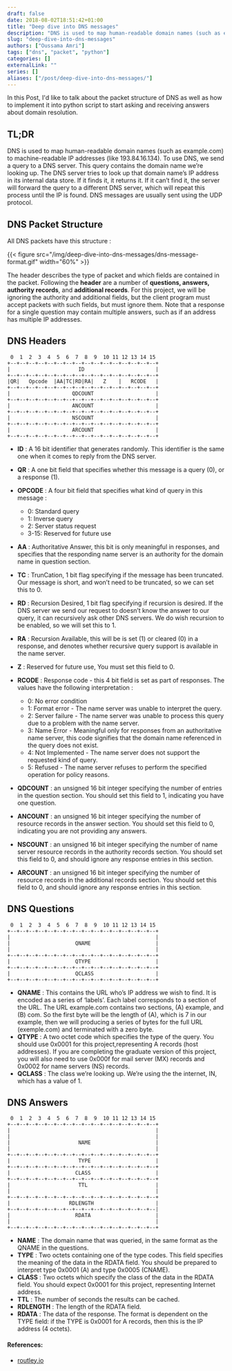 ```yaml
---
draft: false
date: 2018-08-02T18:51:42+01:00
title: "Deep dive into DNS messages"
description: "DNS is used to map human-readable domain names (such as example.com) to machine-readable IP addresses."
slug: "deep-dive-into-dns-messages"
authors: ["Oussama Amri"]
tags: ["dns", "packet", "python"]
categories: []
externalLink: ""
series: []
aliases: ["/post/deep-dive-into-dns-messages/"]
---
```


In this Post, I'd like to talk about the packet structure of DNS as well as how to implement it into python script to start asking and receiving answers about domain resolution.

## TL;DR

DNS is used to map human-readable domain names (such as example.com) to machine-readable IP addresses (like 193.84.16.134). To use DNS, we send a query to a DNS server. This query contains the domain name we’re looking up. The DNS server tries to look up that domain name’s IP address in its internal data store. If it finds it, it returns it. If it can’t find it, the server will forward the query to a different DNS server, which will repeat this process until the IP is found. DNS messages are usually sent using the UDP protocol.

## DNS Packet Structure

All DNS packets have this structure :

{{< figure src="/img/deep-dive-into-dns-messages/dns-message-format.gif" width="60%" >}}

The header describes the type of packet and which fields are contained in the packet. Following the **header** are a number of **questions, answers, authority records**, and **additional records**.
For this project, we will be ignoring the authority and additional fields, but the client program must accept packets with such fields, but must ignore them.
Note that a response for a single question may contain multiple answers, such as if an address has multiple IP addresses.

## DNS Headers

```plaintext
 0  1  2  3  4  5  6  7  8  9  10 11 12 13 14 15
+--+--+--+--+--+--+--+--+--+--+--+--+--+--+--+--+
|                      ID                       |
+--+--+--+--+--+--+--+--+--+--+--+--+--+--+--+--+
|QR|   Opcode  |AA|TC|RD|RA|   Z    |   RCODE   |
+--+--+--+--+--+--+--+--+--+--+--+--+--+--+--+--+
|                    QDCOUNT                    |
+--+--+--+--+--+--+--+--+--+--+--+--+--+--+--+--+
|                    ANCOUNT                    |
+--+--+--+--+--+--+--+--+--+--+--+--+--+--+--+--+
|                    NSCOUNT                    |
+--+--+--+--+--+--+--+--+--+--+--+--+--+--+--+--+
|                    ARCOUNT                    |
+--+--+--+--+--+--+--+--+--+--+--+--+--+--+--+--+
```
- **ID** : A 16 bit identifier that generates randomly.  This identifier is the same one when it comes to reply from the DNS server.
- **QR** : A one bit field that specifies whether this message is a query (0), or a response (1).
- **OPCODE** : A four bit field that specifies what kind of query in this message :

    * 0: Standard query
    * 1: Inverse query
    * 2: Server status request
    * 3-15: Reserved for future use

- **AA** : Authoritative Answer, this bit is only meaningful in responses, and specifies that the responding name server is an authority for the domain name in question section.
- **TC** : TrunCation, 1 bit flag specifying if the message has been truncated. Our message is short, and won’t need to be truncated, so we can set this to 0.
- **RD** : Recursion Desired, 1 bit flag specifying if recursion is desired. If the DNS server we send our request to doesn’t know the answer to our query, it can recursively ask other DNS servers. We do wish recursion to be enabled, so we will set this to 1.
- **RA** : Recursion Available, this will be is set (1) or cleared (0) in a response, and denotes whether recursive query support is available in the name server.
- **Z** : Reserved for future use, You must set this field to 0.
- **RCODE** : Response code - this 4 bit field is set as part of responses.  The values have the following interpretation :

    * 0: No error condition
    * 1: Format error - The name server was unable to interpret the query.
    * 2: Server failure - The name server was unable to process this query due to a problem with the name server.
    * 3: Name Error - Meaningful only for responses from an authoritative name server, this code signifies that the domain name referenced in the query does not exist.
    * 4: Not Implemented - The name server does not support the requested kind of query.
    * 5: Refused - The name server refuses to perform the specified operation for policy reasons.

- **QDCOUNT** : an unsigned 16 bit integer specifying the number of entries in the question section. You should set this field to 1, indicating you have one question.
- **ANCOUNT** : an  unsigned  16  bit  integer  specifying  the  number  of  resource  records  in  the  answer section. You should set this field to 0, indicating you are not providing any answers.
- **NSCOUNT** : an unsigned 16 bit integer specifying the number of name server resource records in the authority records section. You should set this field to 0, and should ignore any response entries in this section.
- **ARCOUNT** : an unsigned 16 bit integer specifying the number of resource records in the additional records section. You should set this field to 0,  and should ignore any response entries in this section.

## DNS Questions

```plaintext
 0  1  2  3  4  5  6  7  8  9  10 11 12 13 14 15
+--+--+--+--+--+--+--+--+--+--+--+--+--+--+--+--+
|                                               |
|                     QNAME                     |
|                                               |
+--+--+--+--+--+--+--+--+--+--+--+--+--+--+--+--+
|                     QTYPE                     |
+--+--+--+--+--+--+--+--+--+--+--+--+--+--+--+--+
|                     QCLASS                    |
+--+--+--+--+--+--+--+--+--+--+--+--+--+--+--+--+
```
- **QNAME** : This contains the URL who’s IP address we wish to find. It is encoded as a series of ‘labels’. Each label corresponds to a section of the URL. The URL example.com contains two sections, (A) example, and (B) com. So the first byte will be the length of (A), which is 7 in our example, then we will producing a series of bytes for the full URL (exemple.com) and terminated with a zero byte.
- **QTYPE** : A two octet code which specifies the type of the query. You should use 0x0001 for this project,representing A records (host addresses). If you are completing the graduate version of this project, you will also need to use 0x000f for mail server (MX) records and 0x0002 for name servers (NS) records.
- **QCLASS** : The class we’re looking up. We’re using the the internet, IN, which has a value of 1.

## DNS Answers

```plaintext
 0  1  2  3  4  5  6  7  8  9  10 11 12 13 14 15
+--+--+--+--+--+--+--+--+--+--+--+--+--+--+--+--+
|                                               |
|                                               |
|                      NAME                     |
|                                               |
+--+--+--+--+--+--+--+--+--+--+--+--+--+--+--+--+
|                      TYPE                     |
+--+--+--+--+--+--+--+--+--+--+--+--+--+--+--+--+
|                     CLASS                     |
+--+--+--+--+--+--+--+--+--+--+--+--+--+--+--+--+
|                      TTL                      |
|                                               |
+--+--+--+--+--+--+--+--+--+--+--+--+--+--+--+--+
|                   RDLENGTH                    |
+--+--+--+--+--+--+--+--+--+--+--+--+--+--+--+--|
|                     RDATA                     |
|                                               |
+--+--+--+--+--+--+--+--+--+--+--+--+--+--+--+--+
```
- **NAME** : The domain name that was queried, in the same format as the QNAME in the questions.
- **TYPE** : Two octets containing one of the type codes.  This field specifies the meaning of the data in the RDATA field. You should be prepared to interpret type 0x0001 (A) and type 0x0005 (CNAME).
- **CLASS** : Two octets which specify the class of the data in the RDATA field. You should expect 0x0001 for this project, representing Internet address.
- **TTL** : The number of seconds the results can be cached.
- **RDLENGTH** : The length of the RDATA field.
- **RDATA** : The data of the response. The format is dependent on the TYPE field: if the TYPE is 0x0001 for A records, then this is the IP address (4 octets).

#### References:
* [routley.io](https://routley.io/tech/2017/12/28/hand-writing-dns-messages.html)
